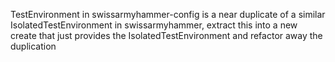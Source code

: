 TestEnvironment in swissarmyhammer-config is a near duplicate of a similar IsolatedTestEnvironment in swissarmyhammer, extract this into a new create that just provides the IsolatedTestEnvironment and refactor away the duplication